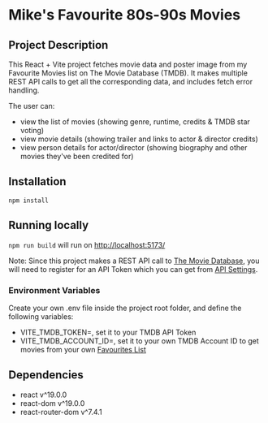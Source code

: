 # Mike's Favourite 80s-90s Movies

## Project Description

This React + Vite project fetches movie data and poster image from my Favourite Movies list on The Movie Database (TMDB). It makes multiple REST API calls to get all the corresponding data, and includes fetch error handling.

The user can:

- view the list of movies (showing genre, runtime, credits & TMDB star voting)
- view movie details (showing trailer and links to actor & director credits)
- view person details for actor/director (showing biography and other movies they've been credited for)

## Installation

`npm install`

## Running locally

`npm run build` will run on [http://localhost:5173/](http://localhost:5173/)

Note: Since this project makes a REST API call to [The Movie Database](https://developer.themoviedb.org/docs/getting-started), you will need to register for an API Token which you can get from [API Settings](https://www.themoviedb.org/settings/api).

### Environment Variables

Create your own .env file inside the project root folder, and define the following variables:

- VITE_TMDB_TOKEN=, set it to your TMDB API Token
- VITE_TMDB_ACCOUNT_ID=, set it to your own TMDB Account ID to get movies from your own [Favourites List](https://developer.themoviedb.org/reference/account-get-favorites)

## Dependencies

- react v^19.0.0
- react-dom v^19.0.0
- react-router-dom v^7.4.1
